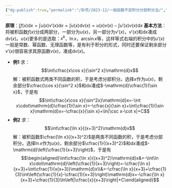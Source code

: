 ```yaml
---
{"dg-publish":true,"permalink":"/杂项/2023-12/一般函数不定积分分部积分法/","dgPassFrontmatter":true}
---
```


**原理**：$\displaystyle\int f(x)\mathrm{d}x=\int u(x)v'(x)\mathrm{d}x=\int u(x)\mathrm{d}v(x)=u(x)v(x)-\int u'(x)v(x)\mathrm{d}x$
**基本方法**：将被积函数$f(x)$分成两部分，一部分为$u(x)$，另一部分为$v'(x)$，$v'(x)$和$\mathrm{d}x$凑成$\mathrm{d}v(x)$。$u(x)$更多的是选取：$x^k$，$\ln x$，$\arcsin x$等，这样等式右端的积分中的$u'(x)$一般是常数、幂函数、无理函数等，是有利于积分的形式，同时还要保证剩余部分$v'(x)$很容易求其原函数$v(x)$，凑成$\mathrm{d}v(x)$。
- **例1**
	求：
	$$\int\cfrac{x\cos x}{\sin^2 x}\mathrm{d}x$$
	解：被积函数式两类不同函数的积，于是考虑分部积分。选择$x$作为$u(x)$，剩余部分$\cfrac{\cos x}{\sin^2 x}$和$\mathrm{d}x$凑成$-\mathrm{d}\cfrac{1}{\sin x}$，于是有
	$$\int\cfrac{x\cos x}{\sin^2x}\mathrm{d}x=-\int x\cdot\mathrm{d}\cfrac{1}{\sin x}=-\cfrac{x}{\sin x}+\int\cfrac{1}{\sin x}\mathrm{d}x=-\cfrac{x}{\sin x}+\ln|\csc x-\cot x|+C$$
- **例2**
	求：
	$$\int\cfrac{\ln x}{(x+3)^2}\mathrm{d}x$$
	解：被积函数$\cfrac{\ln x}{(x+3)^2}$是两类不同函数的积，于是考虑分部积分。选择$\ln x$作为$u(x)$，剩余部分$\cfrac{1}{(x+3)^2}$和$\mathrm{d}x$凑成$-\mathrm{d}\left(\cfrac{1}{x+3}\right)$，于是有
	$$\begin{aligned}\int\cfrac{\ln x}{(x+3)^2}\mathrm{d}x&=-\int\ln x\cdot\mathrm{d}\left(\cfrac{1}{x+3}\right)=-\cfrac{\ln x}{x+3}+\int\cfrac{1}{x(x+3)}\mathrm{d}x\\&=-\cfrac{\ln x}{x+3}+\cfrac{1}{3}\int\left(\cfrac{1}{x}-\cfrac{1}{x+3}\right)\mathrm{d}x=-\cfrac{\ln x}{x+3}+\cfrac{1}{3}\ln\left|\cfrac{x}{x+3}\right|+C\end{aligned}$$